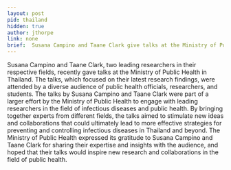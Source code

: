 ```yaml
---
layout: post
pid: thailand
hidden: true
author: jthorpe
link: none
brief:  Susana Campino and Taane Clark give talks at the Ministry of Public Health, Thailand
---
```


Susana Campino and Taane Clark, two leading researchers in their respective fields, recently gave talks at the Ministry of Public Health in Thailand. The talks, which focused on their latest research findings, were attended by a diverse audience of public health officials, researchers, and students. The talks by Susana Campino and Taane Clark were part of a larger effort by the Ministry of Public Health to engage with leading researchers in the field of infectious diseases and public health. By bringing together experts from different fields, the talks aimed to stimulate new ideas and collaborations that could ultimately lead to more effective strategies for preventing and controlling infectious diseases in Thailand and beyond. The Ministry of Public Health expressed its gratitude to Susana Campino and Taane Clark for sharing their expertise and insights with the audience, and hoped that their talks would inspire new research and collaborations in the field of public health.